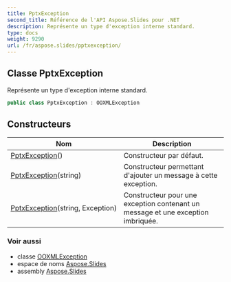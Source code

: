 ```yaml
---
title: PptxException
second_title: Référence de l'API Aspose.Slides pour .NET
description: Représente un type d'exception interne standard.
type: docs
weight: 9290
url: /fr/aspose.slides/pptxexception/
---
```


## Classe PptxException

Représente un type d'exception interne standard.

```csharp
public class PptxException : OOXMLException
```

## Constructeurs

| Nom | Description |
| --- | --- |
| [PptxException](pptxexception#constructor)() | Constructeur par défaut. |
| [PptxException](pptxexception#constructor_1)(string) | Constructeur permettant d'ajouter un message à cette exception. |
| [PptxException](pptxexception#constructor_2)(string, Exception) | Constructeur pour une exception contenant un message et une exception imbriquée. |

### Voir aussi

* classe [OOXMLException](../ooxmlexception)
* espace de noms [Aspose.Slides](../../aspose.slides)
* assembly [Aspose.Slides](../../)